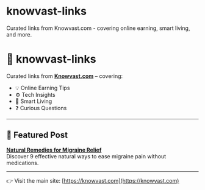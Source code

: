 # knowvast-links
Curated links from Knowvast.com - covering online earning, smart living, and more.

# 🔗 knowvast-links

Curated links from [**Knowvast.com**](https://knowvast.com) – covering:

- 💡 Online Earning Tips  
- ⚙️ Tech Insights  
- 🧠 Smart Living  
- ❓ Curious Questions

---

## 📌 Featured Post  
**[Natural Remedies for Migraine Relief](https://knowvast.com/natural-remedies-for-migraine-relief/)**  
Discover 9 effective natural ways to ease migraine pain without medications.

---

👉 Visit the main site: [https://knowvast.com](https://knowvast.com)
